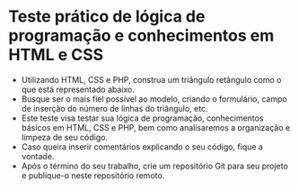 # Teste prático de lógica de programação e conhecimentos em HTML e CSS

- Utilizando HTML, CSS e PHP, construa um triângulo retângulo como o que está representado abaixo.
- Busque ser o mais fiel possível ao modelo, criando o formulário, campo de inserção do número de linhas do triângulo, etc.
- Este teste visa testar sua lógica de programação, conhecimentos básicos em HTML, CSS e PHP, bem como analisaremos a organização e limpeza de seu código.
- Caso queira inserir comentários explicando o seu código, fique a vontade.
- Após o término do seu trabalho, crie um repositório Git para seu projeto e publique-o neste repositório remoto.
